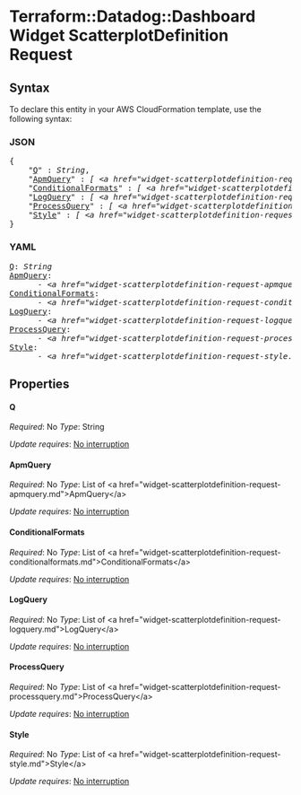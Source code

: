 # Terraform::Datadog::Dashboard Widget ScatterplotDefinition Request

## Syntax

To declare this entity in your AWS CloudFormation template, use the following syntax:

### JSON

<pre>
{
    "<a href="#q" title="Q">Q</a>" : <i>String</i>,
    "<a href="#apmquery" title="ApmQuery">ApmQuery</a>" : <i>[ &lt;a href=&#34;widget-scatterplotdefinition-request-apmquery.md&#34;&gt;ApmQuery&lt;/a&gt;, ... ]</i>,
    "<a href="#conditionalformats" title="ConditionalFormats">ConditionalFormats</a>" : <i>[ &lt;a href=&#34;widget-scatterplotdefinition-request-conditionalformats.md&#34;&gt;ConditionalFormats&lt;/a&gt;, ... ]</i>,
    "<a href="#logquery" title="LogQuery">LogQuery</a>" : <i>[ &lt;a href=&#34;widget-scatterplotdefinition-request-logquery.md&#34;&gt;LogQuery&lt;/a&gt;, ... ]</i>,
    "<a href="#processquery" title="ProcessQuery">ProcessQuery</a>" : <i>[ &lt;a href=&#34;widget-scatterplotdefinition-request-processquery.md&#34;&gt;ProcessQuery&lt;/a&gt;, ... ]</i>,
    "<a href="#style" title="Style">Style</a>" : <i>[ &lt;a href=&#34;widget-scatterplotdefinition-request-style.md&#34;&gt;Style&lt;/a&gt;, ... ]</i>
}
</pre>

### YAML

<pre>
<a href="#q" title="Q">Q</a>: <i>String</i>
<a href="#apmquery" title="ApmQuery">ApmQuery</a>: <i>
      - &lt;a href=&#34;widget-scatterplotdefinition-request-apmquery.md&#34;&gt;ApmQuery&lt;/a&gt;</i>
<a href="#conditionalformats" title="ConditionalFormats">ConditionalFormats</a>: <i>
      - &lt;a href=&#34;widget-scatterplotdefinition-request-conditionalformats.md&#34;&gt;ConditionalFormats&lt;/a&gt;</i>
<a href="#logquery" title="LogQuery">LogQuery</a>: <i>
      - &lt;a href=&#34;widget-scatterplotdefinition-request-logquery.md&#34;&gt;LogQuery&lt;/a&gt;</i>
<a href="#processquery" title="ProcessQuery">ProcessQuery</a>: <i>
      - &lt;a href=&#34;widget-scatterplotdefinition-request-processquery.md&#34;&gt;ProcessQuery&lt;/a&gt;</i>
<a href="#style" title="Style">Style</a>: <i>
      - &lt;a href=&#34;widget-scatterplotdefinition-request-style.md&#34;&gt;Style&lt;/a&gt;</i>
</pre>

## Properties

#### Q

_Required_: No
_Type_: String

_Update requires_: [No interruption](https://docs.aws.amazon.com/AWSCloudFormation/latest/UserGuide/using-cfn-updating-stacks-update-behaviors.html#update-no-interrupt)

#### ApmQuery

_Required_: No
_Type_: List of &lt;a href=&#34;widget-scatterplotdefinition-request-apmquery.md&#34;&gt;ApmQuery&lt;/a&gt;

_Update requires_: [No interruption](https://docs.aws.amazon.com/AWSCloudFormation/latest/UserGuide/using-cfn-updating-stacks-update-behaviors.html#update-no-interrupt)

#### ConditionalFormats

_Required_: No
_Type_: List of &lt;a href=&#34;widget-scatterplotdefinition-request-conditionalformats.md&#34;&gt;ConditionalFormats&lt;/a&gt;

_Update requires_: [No interruption](https://docs.aws.amazon.com/AWSCloudFormation/latest/UserGuide/using-cfn-updating-stacks-update-behaviors.html#update-no-interrupt)

#### LogQuery

_Required_: No
_Type_: List of &lt;a href=&#34;widget-scatterplotdefinition-request-logquery.md&#34;&gt;LogQuery&lt;/a&gt;

_Update requires_: [No interruption](https://docs.aws.amazon.com/AWSCloudFormation/latest/UserGuide/using-cfn-updating-stacks-update-behaviors.html#update-no-interrupt)

#### ProcessQuery

_Required_: No
_Type_: List of &lt;a href=&#34;widget-scatterplotdefinition-request-processquery.md&#34;&gt;ProcessQuery&lt;/a&gt;

_Update requires_: [No interruption](https://docs.aws.amazon.com/AWSCloudFormation/latest/UserGuide/using-cfn-updating-stacks-update-behaviors.html#update-no-interrupt)

#### Style

_Required_: No
_Type_: List of &lt;a href=&#34;widget-scatterplotdefinition-request-style.md&#34;&gt;Style&lt;/a&gt;

_Update requires_: [No interruption](https://docs.aws.amazon.com/AWSCloudFormation/latest/UserGuide/using-cfn-updating-stacks-update-behaviors.html#update-no-interrupt)

